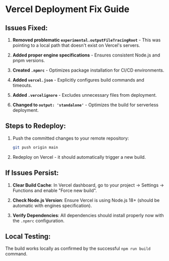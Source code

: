 # Vercel Deployment Fix Guide

## Issues Fixed:

1. **Removed problematic `experimental.outputFileTracingRoot`** - This was pointing to a local path that doesn't exist on Vercel's servers.

2. **Added proper engine specifications** - Ensures consistent Node.js and pnpm versions.

3. **Created `.npmrc`** - Optimizes package installation for CI/CD environments.

4. **Added `vercel.json`** - Explicitly configures build commands and timeouts.

5. **Added `.vercelignore`** - Excludes unnecessary files from deployment.

6. **Changed to `output: 'standalone'`** - Optimizes the build for serverless deployment.

## Steps to Redeploy:

1. Push the committed changes to your remote repository:
   ```bash
   git push origin main
   ```

2. Redeploy on Vercel - it should automatically trigger a new build.

## If Issues Persist:

1. **Clear Build Cache**: In Vercel dashboard, go to your project → Settings → Functions and enable "Force new build".

2. **Check Node.js Version**: Ensure Vercel is using Node.js 18+ (should be automatic with engines specification).

3. **Verify Dependencies**: All dependencies should install properly now with the `.npmrc` configuration.

## Local Testing:
The build works locally as confirmed by the successful `npm run build` command.